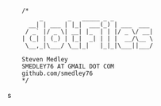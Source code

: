         /* 
             _       _   _____ _ _           
          __| | ___ | |_|  ___(_) | ___  ___ 
         / _` |/ _ \| __| |_  | | |/ _ \/ __|
        | (_| | (_) | |_|  _| | | |  __/\__ \
         \__,_|\___/ \__|_|   |_|_|\___||___/

        Steven Medley
        SMEDLEY76 AT GMAIL DOT COM
        github.com/smedley76
        */
 s
